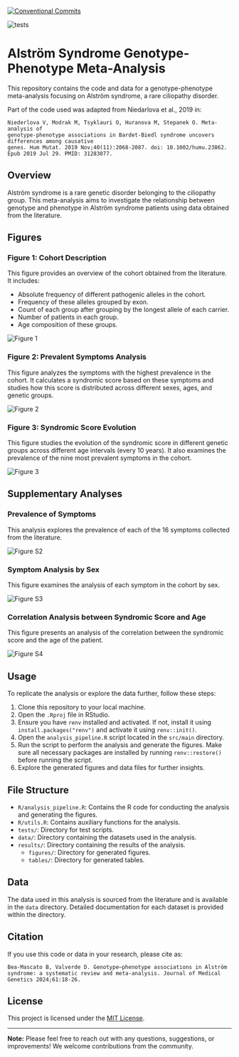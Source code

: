 [![Conventional Commits](https://img.shields.io/badge/Conventional%20Commits-1.0.0-%23FE5196?logo=conventionalcommits&logoColor=white)](https://conventionalcommits.org)

![tests](https://github.com/BreisOne/meta-analysis_ALMS/actions/workflows/tests.yml/badge.svg)


# Alström Syndrome Genotype-Phenotype Meta-Analysis

This repository contains the code and data for a genotype-phenotype meta-analysis focusing on Alström syndrome, a rare ciliopathy disorder.

Part of the code used was adapted from Niedarlova et al., 2019 in:

```
Niederlova V, Modrak M, Tsyklauri O, Huranova M, Stepanek O. Meta-analysis of 
genotype-phenotype associations in Bardet-Biedl syndrome uncovers differences among causative 
genes. Hum Mutat. 2019 Nov;40(11):2068-2087. doi: 10.1002/humu.23862. Epub 2019 Jul 29. PMID: 31283077.
```

## Overview

Alström syndrome is a rare genetic disorder belonging to the ciliopathy group. This meta-analysis aims to investigate the relationship between genotype and phenotype in Alström syndrome patients using data obtained from the literature.

## Figures

### Figure 1: Cohort Description
This figure provides an overview of the cohort obtained from the literature. It includes:
- Absolute frequency of different pathogenic alleles in the cohort.
- Frequency of these alleles grouped by exon.
- Count of each group after grouping by the longest allele of each carrier.
- Number of patients in each group.
- Age composition of these groups.

![Figure 1](./results/figures/Fig1_cohort_description.png)


### Figure 2: Prevalent Symptoms Analysis
This figure analyzes the symptoms with the highest prevalence in the cohort. It calculates a syndromic score based on these symptoms and studies how this score is distributed across different sexes, ages, and genetic groups.

![Figure 2](./results/figures/Fig2_SS_analysis.png)


### Figure 3: Syndromic Score Evolution
This figure studies the evolution of the syndromic score in different genetic groups across different age intervals (every 10 years). It also examines the prevalence of the nine most prevalent symptoms in the cohort.

![Figure 3](./results/figures/Fig3_subgroups_phenotype_analysis.png)

## Supplementary Analyses

### Prevalence of Symptoms
This analysis explores the prevalence of each of the 16 symptoms collected from the literature.

![Figure S2](./results/figures/_FigS2_prevalence_global.png)

### Symptom Analysis by Sex
This figure examines the analysis of each symptom in the cohort by sex.

![Figure S3](./results/figures/_FigS3_phenotypes_by_sex_group_qvalue.png)

### Correlation Analysis between Syndromic Score and Age
This figure presents an analysis of the correlation between the syndromic score and the age of the patient.

![Figure S4](./results/figures/_FigS4_agegroups_ss_cor_plot.png)

## Usage

To replicate the analysis or explore the data further, follow these steps:

1. Clone this repository to your local machine.
2. Open the `.Rproj` file in RStudio.
3. Ensure you have `renv` installed and activated. If not, install it using `install.packages("renv")` and activate it using `renv::init()`.
4. Open the `analysis_pipeline.R` script located in the `src/main` directory.
5. Run the script to perform the analysis and generate the figures. Make sure all necessary packages are installed by running `renv::restore()` before running the script.
6. Explore the generated figures and data files for further insights.

## File Structure

- `R/analysis_pipeline.R`: Contains the R code for conducting the analysis and generating the figures.
- `R/utils.R`: Contains auxiliary functions for the analysis.
- `tests/`: Directory for test scripts.
- `data/`: Directory containing the datasets used in the analysis.
- `results/`: Directory containing the results of the analysis.
  - `figures/`: Directory for generated figures.
  - `tables/`: Directory for generated tables.

## Data

The data used in this analysis is sourced from the literature and is available in the `data` directory. Detailed documentation for each dataset is provided within the directory.

## Citation

If you use this code or data in your research, please cite as:

```
Bea-Mascato B, Valverde D. Genotype–phenotype associations in Alström 
syndrome: a systematic review and meta-analysis. Journal of Medical Genetics 2024;61:18-26.
```

## License

This project is licensed under the [MIT License](LICENSE).

---
**Note:** Please feel free to reach out with any questions, suggestions, or improvements! We welcome contributions from the community.

